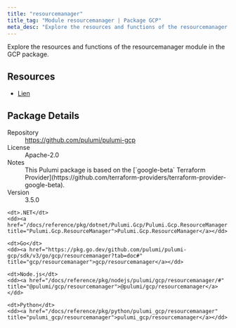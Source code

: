 ```yaml
---
title: "resourcemanager"
title_tag: "Module resourcemanager | Package GCP"
meta_desc: "Explore the resources and functions of the resourcemanager module in the GCP package."
---
```


<!-- WARNING: this file was generated by Pulumi Docs Generator. -->
<!-- Do not edit by hand unless you're certain you know what you are doing! -->

Explore the resources and functions of the resourcemanager module in the GCP package.

<h2 id="resources">Resources</h2>
<ul class="api">
    <li><a href="lien" title="Lien"><span class="symbol resource"></span>Lien</a></li>
</ul>

<h2 id="package-details">Package Details</h2>
<dl class="package-details">
	<dt>Repository</dt>
	<dd><a href="https://github.com/pulumi/pulumi-gcp">https://github.com/pulumi/pulumi-gcp</a></dd>
	<dt>License</dt>
	<dd>Apache-2.0</dd>
	<dt>Notes</dt>
	<dd>This Pulumi package is based on the [`google-beta` Terraform Provider](https://github.com/terraform-providers/terraform-provider-google-beta).</dd>
	<dt>Version</dt>
	<dd>3.5.0</dd>
</dl>



<dl class="tabular">

    <dt>.NET</dt>
    <dd><a href="/docs/reference/pkg/dotnet/Pulumi.Gcp/Pulumi.Gcp.ResourceManager.html" title="Pulumi.Gcp.ResourceManager">Pulumi.Gcp.ResourceManager</a></dd>

    <dt>Go</dt>
    <dd><a href="https://pkg.go.dev/github.com/pulumi/pulumi-gcp/sdk/v3/go/gcp/resourcemanager?tab=doc#" title="gcp/resourcemanager">gcp/resourcemanager</a></dd>

    <dt>Node.js</dt>
    <dd><a href="/docs/reference/pkg/nodejs/pulumi/gcp/resourcemanager/#" title="@pulumi/gcp/resourcemanager">@pulumi/gcp/resourcemanager</a></dd>

    <dt>Python</dt>
    <dd><a href="/docs/reference/pkg/python/pulumi_gcp/resourcemanager" title="pulumi_gcp/resourcemanager">pulumi_gcp/resourcemanager</a></dd>

</dl>


